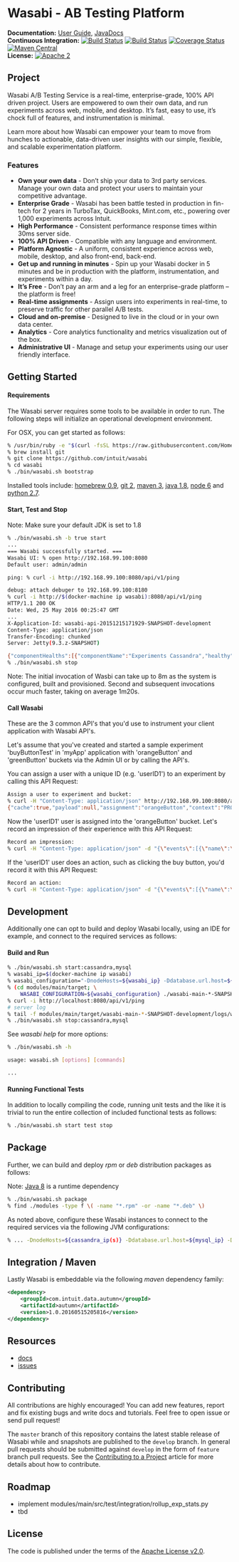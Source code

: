 # Wasabi - AB Testing Platform

**Documentation:** [User Guide](https://intuit.github.io/wasabi/v1/guide/index.html), [JavaDocs](https://intuit.github.io/wasabi/v1/javadocs/latest/index.html) <br/>
**Continuous Integration:** [![Build Status](https://api.travis-ci.org/intuit/wasabi.svg?branch=master)](https://travis-ci.org/intuit/wasabi)
[![Build Status](https://api.travis-ci.org/intuit/wasabi.svg?branch=develop)](https://travis-ci.org/intuit/wasabi)
[![Coverage Status](https://coveralls.io/repos/github/intuit/wasabi/badge.svg?branch=develop)](https://coveralls.io/github/intuit/wasabi?branch=develop)
[![Maven Central](https://maven-badges.herokuapp.com/maven-central/com.intuit.wasabi/wasabi/badge.svg)](https://maven-badges.herokuapp.com/maven-central/com.intuit.wasabi/wasabi) <br/>
**License:** [![Apache 2](http://img.shields.io/badge/license-Apache%202-brightgreen.svg)](http://www.apache.org/licenses/LICENSE-2.0)


## Project

Wasabi A/B Testing Service is a real-time, enterprise-grade, 100% API driven project. Users are empowered to own their own data, and run experiments across web, mobile, and desktop. It’s fast, easy to use, it’s chock full of features, and instrumentation is minimal.

Learn more about how Wasabi can empower your team to move from hunches to actionable, data-driven user insights with our simple, flexible, and scalable experimentation platform.


### Features

* **Own your own data** - Don’t ship your data to 3rd party services. Manage your own data and protect your users to maintain your competitive advantage.
* **Enterprise Grade** - Wasabi has been battle tested in production in fin-tech for 2 years in TurboTax, QuickBooks, Mint.com, etc., powering over 1,000 experiments across Intuit.
* **High Performance** - Consistent performance response times within 30ms server side.
* **100% API Driven** - Compatible with any language and environment.
* **Platform Agnostic** - A uniform, consistent experience across web, mobile, desktop, and also front-end, back-end.
* **Get up and running in minutes** - Spin up your Wasabi docker in 5 minutes and be in production with the platform, instrumentation, and experiments within a day.
* **It’s Free** - Don’t pay an arm and a leg for an enterprise-grade platform – the platform is free! 
* **Real-time assignments** - Assign users into experiments in real-time, to preserve traffic for other parallel A/B tests.
* **Cloud and on-premise** - Designed to live in the cloud or in your own data center.
* **Analytics** - Core analytics functionality and metrics visualization out of the box. 
* **Administrative UI** - Manage and setup your experiments using our user friendly interface.

## Getting Started

#### Requirements

The Wasabi server requires some tools to be available in order to run. The following steps will initialize an operational development environment.

For OSX, you can get started as follows:

```bash
% /usr/bin/ruby -e "$(curl -fsSL https://raw.githubusercontent.com/Homebrew/install/master/install)"
% brew install git
% git clone https://github.com/intuit/wasabi
% cd wasabi
% ./bin/wasabi.sh bootstrap
```

Installed tools include: [homebrew 0.9](http://brew.sh), [git 2](https://git-scm.com), [maven 3](https://maven.apache.org), [java 1.8](http://www.oracle.com/technetwork/java/javase/overview/index.html), [node 6](https://nodejs.org/en) and [python 2.7](https://www.python.org).

#### Start, Test and Stop

Note: Make sure your default JDK is set to 1.8

```bash
% ./bin/wasabi.sh -b true start
...
=== Wasabi successfully started. ===
Wasabi UI: % open http://192.168.99.100:8080
Default user: admin/admin

ping: % curl -i http://192.168.99.100:8080/api/v1/ping

debug: attach debuger to 192.168.99.100:8180
% curl -i http://$(docker-machine ip wasabi):8080/api/v1/ping
HTTP/1.1 200 OK
Date: Wed, 25 May 2016 00:25:47 GMT
...
X-Application-Id: wasabi-api-20151215171929-SNAPSHOT-development
Content-Type: application/json
Transfer-Encoding: chunked
Server: Jetty(9.3.z-SNAPSHOT)

{"componentHealths":[{"componentName":"Experiments Cassandra","healthy":true},{"componentName":"MySql","healthy":true}],"wasabiVersion":"wasabi-api-20151215171929-SNAPSHOT-development"}
% ./bin/wasabi.sh stop
```

Note: The initial invocation of Wasbi can take up to 8m as the system is configured, built and provisioned. Second and subsequent invocations occur much faster, taking on average 1m20s.

#### Call Wasabi

These are the 3 common API's that you'd use to instrument your client application with Wasabi API's.

Let's assume that you've created and started a sample experiment 'buyButtonTest' in 'myApp' application with 'orangeButton'
and 'greenButton' buckets via the Admin UI or by calling the API's. 

You can assign a user with a unique ID (e.g. 'userID1') to an experiment by calling this API Request:
```bash
Assign a user to experiment and bucket:
% curl -H "Content-Type: application/json" http://192.168.99.100:8080/api/v1/assignments/applications/myApp/experiments/buyButtonTest/users/userID1
{"cache":true,"payload":null,"assignment":"orangeButton","context":"PROD","status":"NEW_ASSIGNMENT"}
```

Now the 'userID1' user is assigned into the 'orangeButton' bucket. Let's record an impression of their experience with this API Request:
```bash
Record an impression:
% curl -H "Content-Type: application/json" -d "{\"events\":[{\"name\":\"IMPRESSION\"}]}" http://192.168.99.100:8080/api/v1/events/applications/myApp/experiments/buyButtonTest/users/userID1
```

If the 'userID1' user does an action, such as clicking the buy button, you'd record it with this API Request: 
```bash
Record an action:
% curl -H "Content-Type: application/json" -d "{\"events\":[{\"name\":\"BuyClicked\"}]}" http://192.168.99.100:8080/api/v1/events/applications/myApp/experiments/buyButtonTest/users/userID1
```

## Development

Additionally one can opt to build and deploy Wasabi locally, using an IDE for example, and connect to the required services as follows:

#### Build and Run

```bash
% ./bin/wasabi.sh start:cassandra,mysql
% wasabi_ip=$(docker-machine ip wasabi)
% wasabi_configuration="-DnodeHosts=${wasabi_ip} -Ddatabase.url.host=${wasabi_ip}"
% (cd modules/main/target; \
    WASABI_CONFIGURATION=${wasabi_configuration} ./wasabi-main-*-SNAPSHOT-development/bin/run) &
% curl -i http://localhost:8080/api/v1/ping
# server log
% tail -f modules/main/target/wasabi-main-*-SNAPSHOT-development/logs/wasabi-main-*-SNAPSHOT-development.log &
% ./bin/wasabi.sh stop:cassandra,mysql
```

See *wasabi help* for more options:

```bash
% ./bin/wasabi.sh -h

usage: wasabi.sh [options] [commands]

...
```

#### Running Functional Tests

In addition to locally compiling the code, running unit tests and the like it is trivial to run the entire collection of included functional tests as follows:

```bash
% ./bin/wasabi.sh start test stop
```

## Package

Further, we can build and deploy *rpm* or *deb* distribution packages as follows:

Note: [Java 8](http://www.oracle.com/technetwork/java/javase/overview/index.html) is a runtime dependency

```bash
% ./bin/wasabi.sh package
% find ./modules -type f \( -name "*.rpm" -or -name "*.deb" \)
```

As noted above, configure these Wasabi instances to connect to the required services via the following JVM configurations:

```bash
% ... -DnodeHosts=${cassandra_ip(s)} -Ddatabase.url.host=${mysql_ip} -Ddatabase.url.port=${mysql_port} -Ddatabase.url.dbname=${mysql_dbname} -Ddatabase.url.args={mysql_args}"
```

## Integration / Maven

Lastly Wasabi is embeddable via the following *maven* dependency family:

```xml
<dependency>
    <groupId>com.intuit.data.autumn</groupId>
    <artifactId>autumn</artifactId>
    <version>1.0.20160515205816</version>
</dependency>
```

## Resources

* [docs](link)
* [issues](link)

## Contributing

All contributions are highly encouraged! You can add new features, report and fix existing bugs and write docs and
tutorials. Feel free to open issue or send pull request!

The `master` branch of this repository contains the latest stable release of Wasabi while and snapshots are published to
the `develop` branch. In general pull requests should be submitted against `develop` in the form of `feature` branch
pull requests. See the [Contributing to a Project](https://guides.github.com/activities/contributing-to-open-source/)
article for more details about how to contribute.

## Roadmap

* implement modules/main/src/test/integration/rollup_exp_stats.py
* tbd

## License

The code is published under the terms of the [Apache License v2.0](http://www.apache.org/licenses/LICENSE-2.0).
